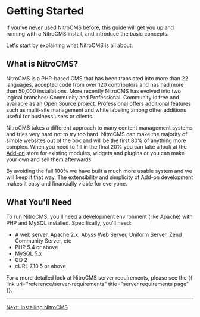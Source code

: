 # Getting Started

If you've never used NitroCMS before, this guide will get you up and running with a NitroCMS install, and introduce the basic concepts. 

Let's start by explaining what NitroCMS is all about.

</div>
<div class="doc_content">

## What is NitroCMS?

NitroCMS is a PHP-based CMS that has been translated into more than 22 languages, accepted code from over 120 contributors and has had more than 50,000 installations. More recently NitroCMS has evolved into two logical branches: Community and Professional. Community is free and available as an Open Source project. Professional offers additional features such as multi-site management and white labeling among other additions useful for business users or clients.

NitroCMS takes a different approach to many content management systems and tries very hard not to try too hard. NitroCMS can make the majority of simple websites out of the box and will be the first 80% of anything more complex. When you need to fill in the final 20% you can take a look at the [Add-on](https://www.pyrocms.com/store) store for existing modules, widgets and plugins or you can make your own and sell them afterwards.

By avoiding the full 100% we have built a much more usable system and we will keep it that way. The extensibility and simplicity of Add-on development makes it easy and financially viable for everyone.

## What You'll Need

To run NitroCMS, you'll need a development environment (like Apache) with PHP and MySQL installed. Specifically, you'll need:

* A web server. Apache 2.x, Abyss Web Server, Uniform Server, Zend Community Server, etc
* PHP 5.4 or above
* MySQL 5.x
* GD 2
* cURL 7.10.5 or above

For a more detailed look at NitroCMS server requirements, please see the {{ link uri="reference/server-requirements" title="server requirements page" }}.

<hr>

<a href="getting-started/installing-pyrocms" class="btn">Next: Installing NitroCMS</a>
